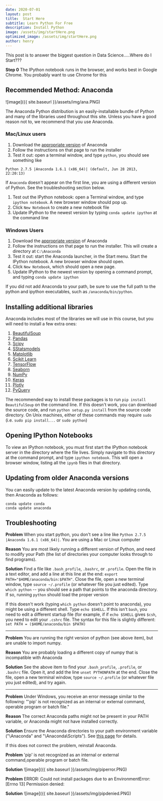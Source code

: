 ```yaml
---
date: 2020-07-01 
layout: post
title:  Start Here
subtitle: Learn Python For Free
description: Install Python
image: /assets/img/startHere.png
optimized_image: /assets/img/startHere.png
author: henry
---
```


This post is to answer the biggest question in Data Science.....Where do I Start???


**Step 0** 
The IPython notebook runs in the browser, and works best in Google Chrome. You probably want to use Chrome for this

## Recommended Method: Anaconda
![image]({{ site.baseurl }}/assets/img/ana.PNG)

The Anaconda Python distribution is an easily-installable bundle of Python and many of the libraries used throughout this site. Unless you have a good reason not to, we recommend that you use Anaconda.

### Mac/Linux users
1. Download the [appropriate version](https://docs.anaconda.com/anaconda/install/) of Anaconda
1. Follow the instructions on that page to run the installer
1. Test it out: open a terminal window, and type ``python``, you should see something like
```
Python 2.7.5 |Anaconda 1.6.1 (x86_64)| (default, Jun 28 2013, 22:20:13) 
```
If `Anaconda` doesn't appear on the first line, you are using a different version of Python. See the troubleshooting section below.

1. Test out the IPython notebook: open a Terminal window, and type `ipython notebook`. A new browser window should pop up. 
1. Click `New Notebook` to create a new notebook file
1. Update IPython to the newest version by typing `conda update ipython` at the command line

### Windows Users
1. Download the [appropriate version](https://docs.anaconda.com/anaconda/install/) of Anaconda
1. Follow the instructions on that page to run the installer. This will create a directory at `C:\Anaconda`
1. Test it out: start the Anaconda launcher, in the Start menu. Start the IPython notebook. A new browser window should open. 
1. Click `New Notebook`, which should open a new page.
1. Update IPython to the newest version by opening a command prompt, and typing `conda update ipython`

If you did not add Anaconda to your path, be sure to use the full path to the python and ipython executables, such as `/anaconda/bin/python`.

## Installing additional libraries
Anaconda includes most of the libraries we will use in this course, but you will need to install a few extra ones:

1. [BeautifulSoup](http://www.crummy.com/software/BeautifulSoup/)
1. [Pandas](https://pandas.pydata.org/)
1. [Scipy](https://www.scipy.org/getting-started.html)
1. [SStatsmodels](https://www.statsmodels.org/stable/index.html)
1. [Matplotlib](https://matplotlib.org/)
1. [Scikit Learn](https://scikit-learn.org/stable/)
1. [TensorFlow](https://www.tensorflow.org/)
1. [Seaborn](http://web.stanford.edu/~mwaskom/software/seaborn/)
1. [NumPy](https://numpy.org/)
1. [Keras](https://keras.io/)
1. [Plotly](https://plotly.com/)
1. [PyQuery](https://pythonhosted.org/pyquery/)

The recommended way to install these packages is to run `pip install BeautifulSoup` on the command line. If this doesn't work, you can download the source code, and run `python setup.py install` from the source code directory. On Unix machines, either of these commands may require `sudo` (i.e. `sudo pip install...` or `sudo python`)

## Opening IPython Notebooks
To view an IPython notebook, you must first start the IPython notebook server in the directory where the file lives. Simply navigate to this directory at the command prompt, and type `ipython notebook`. This will open a browser window, listing all the `ipynb` files in that directory.

## Updating from older Anaconda versions
You can easily update to the latest Anaconda version by updating conda, then Anaconda as follows:

```
conda update conda
conda update anaconda
```

## Troubleshooting

**Problem**
When you start python, you don't see a line like `Python 2.7.5 |Anaconda 1.6.1 (x86_64)|`. You are using a Mac or Linux computer

**Reason**
You are most likely running a different version of Python, and need to modify your Path (the list of directories your computer looks through to find programs). 

**Solution**
Find a file like `.bash_profile`, `.bashrc`, or `.profile`. Open the file in a text editor, and add a line at this line at the end: `export PATH="$HOME/anaconda/bin:$PATH"`. Close the file, open a new terminal window, type `source ~/.profile` (or whatever file you just edited). Type `which python` -- you should see a path that points to the anaconda directory. If so, running `python` should load the proper version

If this doesn't work (typing `which python` doesn't point to anaconda), you might be using a different shell. Type `echo $SHELL`. If this isn't `bash`, you need to edit a different startup file (for example, if if `echo $SHELL` gives `$csh`, you need to edit your `.cshrc` file. The syntax for this file is slightly different: `set PATH = ($HOME/anaconda/bin $PATH)`
***

**Problem**
You are running the right version of python (see above item), but are unable to import numpy. 

**Reason**
You are probably loading a different copy of numpy that is incompatible with Anaconda

**Solution**
See the above item to find your `.bash_profile`, `.profile`, or `.bashrc` file. Open it, and add the line `unset PYTHONPATH` at the end. Close the file, open a new terminal window, type `source ~/.profile` (or whatever file you just edited), and try again.
***

**Problem**
Under Windows, you receive an error message similar to the following: "'pip' is not recognized as an internal or external command, operable program or batch file."

**Reason**
The correct Anaconda paths might not be present in your PATH variable, or Anaconda might not have installed correctly.

**Solution**
Ensure the Anaconda directories to your path environment variable ("\Anaconda" and "\Anaconda\Scripts").  See [this page](http://superuser.com/questions/284342/what-are-path-and-other-environment-variables-and-how-can-i-set-or-use-them) for details.

If this does not correct the problem, reinstall Anaconda.

**Problem**
'pip' is not recognized as an internal or external command,operable program or batch file.

**Solution**
![image]({{ site.baseurl }}/assets/img/piperror.PNG)

**Problem**
ERROR: Could not install packages due to an EnvironmentError: [Errno 13] Permission denied:

**Solution**
![image]({{ site.baseurl }}/assets/img/pipdenied.PNG)



